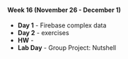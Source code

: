 #### Week 16 (November 26 - December 1)
* **Day 1** - Firebase complex data
* **Day 2** - exercises
* **HW** -
* **Lab Day** - Group Project: Nutshell